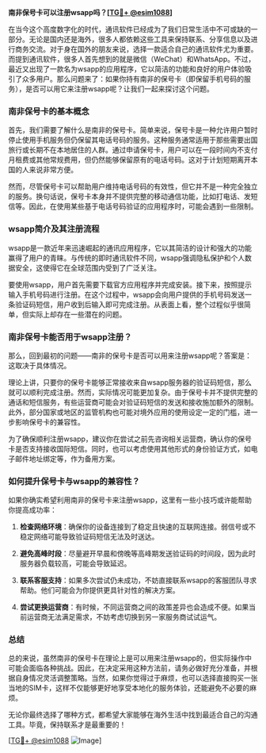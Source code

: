 **南非保号卡可以注册wsapp吗？[[TG💪+ @esim1088](https://t.me/s/esim1088)]**

在当今这个高度数字化的时代，通讯软件已经成为了我们日常生活中不可或缺的一部分。无论是国内还是海外，很多人都依赖这些工具来保持联系、分享信息以及进行商务交流。对于身在国外的朋友来说，选择一款适合自己的通讯软件尤为重要。而提到通讯软件，很多人首先想到的就是微信（WeChat）和WhatsApp。不过，最近又出现了一款名为wsapp的应用程序，它以简洁的功能和良好的用户体验吸引了众多用户。那么问题来了：如果你持有南非的保号卡（即保留手机号码的服务），是否可以用它来注册wsapp呢？让我们一起来探讨这个问题。

### 南非保号卡的基本概念

首先，我们需要了解什么是南非的保号卡。简单来说，保号卡是一种允许用户暂时停止使用手机服务但仍保留其电话号码的服务。这种服务通常适用于那些需要出国旅行或长期不在本地居住的人群。通过申请保号卡，用户可以在一段时间内不支付月租费或其他常规费用，但仍然能够保留原有的电话号码。这对于计划短期离开本国的人来说非常方便。

然而，尽管保号卡可以帮助用户维持电话号码的有效性，但它并不是一种完全独立的服务。换句话说，保号卡本身并不提供完整的移动通信功能，比如打电话、发短信等。因此，在使用某些基于电话号码验证的应用程序时，可能会遇到一些限制。

### wsapp简介及其注册流程

wsapp是一款近年来迅速崛起的通讯应用程序，它以其简洁的设计和强大的功能赢得了用户的青睐。与传统的即时通讯软件不同，wsapp强调隐私保护和个人数据安全，这使得它在全球范围内受到了广泛关注。

要使用wsapp，用户首先需要下载官方应用程序并完成安装。接下来，按照提示输入手机号码进行注册。在这个过程中，wsapp会向用户提供的手机号码发送一条验证码短信，用户收到后输入即可完成注册。从表面上看，整个过程似乎很简单，但实际上却存在一些潜在的问题。

### 南非保号卡能否用于wsapp注册？

那么，回到最初的问题——南非的保号卡是否可以用来注册wsapp呢？答案是：这取决于具体情况。

理论上讲，只要你的保号卡能够正常接收来自wsapp服务器的验证码短信，那么就可以顺利完成注册。然而，实际情况可能更加复杂。由于保号卡并不提供完整的通话和短信服务，有些运营商可能会对验证码短信的发送和接收施加额外的限制。此外，部分国家或地区的监管机构也可能对境外应用的使用设定一定的门槛，进一步影响保号卡的兼容性。

为了确保顺利注册wsapp，建议你在尝试之前先咨询相关运营商，确认你的保号卡是否支持接收国际短信。同时，也可以考虑使用其他形式的身份验证方式，如电子邮件地址绑定等，作为备用方案。

### 如何提升保号卡与wsapp的兼容性？

如果你确实希望利用南非的保号卡来注册wsapp，这里有一些小技巧或许能帮助你提高成功率：

1. **检查网络环境**：确保你的设备连接到了稳定且快速的互联网连接。弱信号或不稳定网络可能导致验证码短信无法及时送达。
   
2. **避免高峰时段**：尽量避开早晨和傍晚等高峰期发送验证码的时间段，因为此时服务器负载较高，可能会导致延迟。
   
3. **联系客服支持**：如果多次尝试仍未成功，不妨直接联系wsapp的客服团队寻求帮助。他们可能会为你提供更具针对性的解决方案。

4. **尝试更换运营商**：有时候，不同运营商之间的政策差异也会造成不便。如果当前运营商无法满足需求，不妨考虑切换到另一家服务商试试运气。

### 总结

总的来说，虽然南非的保号卡在理论上是可以用来注册wsapp的，但实际操作中可能会面临各种挑战。因此，在决定采用这种方法前，请务必做好充分准备，并根据自身情况灵活调整策略。当然，如果你觉得过于麻烦，也可以选择直接购买一张当地的SIM卡，这样不仅能够更好地享受本地化的服务体验，还能避免不必要的麻烦。

无论你最终选择了哪种方式，都希望大家能够在海外生活中找到最适合自己的沟通工具。毕竟，保持联系才是最重要的！

[[TG💪+ @esim1088](https://t.me/s/esim1088) ![Image](https://i.postimg.cc/4NQfJmqS/Snipaste-2025-05-13-00-14-12.png)]
